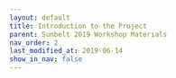 ```yaml
---
layout: default
title: Introduction to the Project
parent: Sunbelt 2019 Workshop Materials
nav_order: 2
last_modified_at: 2019-06-14
show_in_nav: false
---
```


<!-- ## Overview

<iframe width="560" height="315" src="https://www.youtube.com/embed/XzfE6j-LnII" frameborder="0" allowfullscreen></iframe><br/>

The Network Canvas Software Suite is different from many existing survey tools, most of which have been optimized for capturing individual rather than network data. Our tool captures data about both the individual and their social network through intuitive and engaging touch-optimized interfaces. By representing abstract relationships and attributes visually, complex structural data becomes more tangible and simpler to capture. 

The Suite consists of three applications:

Architect<br/><br/>Where you will design and build your interview protocol. |  Network Canvas<br/><br/>An application which loads and administers interview protocols to study participants | Server<br/><br/>An application for researchers to manage the survey deployment process and their data
:-------------------------:|:-------------------------:
![image](/assets/img/introduction-images/Arc-Desktop@2x.png){: .img-small}  |  ![image](/assets/img/introduction-images/NC-Desktop@2x.png){: .img-small} | ![image](/assets/img/introduction-images/Srv-Desktop@2x.png){: .img-small}

These three applications work together to provide a seamless end-to-end workflow up to the point of analysis. While study participants only interact with the Network Canvas Application, researchers will utilize all three - first Architect in order to build a protocol, then Server to deploy the protocol, and then the Network Canvas App to administer the surveys to study participants.

![image](/assets/img/introduction-images/network-canvas-figure.png)

## Design Principles

Before we go into any further specifics, we will next describe a few of the core design principles that underlie the Software.

### Ontological Flexibility

Social networks are not a singular methodology, but a broad approach to research which straddles multiple disciplines and research ontologies. Therefore, we have focused on creating a flexible suite of tools which have few constraints on the type of study that can be developed.  

Researchers construct their own protocols - customized to their own needs. And protocols are built within Architect, by selecting from a number of Interfaces which we’ve designed to be optimized for the collection of specific types of data. Each Interface is also able to be customized.  

Furthermore, both nodes and edges are able to be generated in multiple ways. For researchers utilizing rosters, interviewees are able to select their alters from pre-loaded lists, or type into text fields which search and filter. For researchers not utilizing rosters, researchers have two options: an ultra quick name generation interface for when only a name is required to be captured, or a Name Generator which uses per-alter forms to capture detailed attributes.

Our tool also allows the capture of multiple relationships between entities, and while these might be people, they may be places visited, events attended, or relationships with particular medical providers.

### In-person and Interviewer-assisted

Our tool requires that interviews occur in the presence of an interviewer, on an interviewer-controlled machine, as we found that both remote interviews and interviews conducted on participant devices were too difficult to ensure appropriate privacy and quality of user experience.

Therefore, interviewers are expected to pre-install the Network Canvas App on study devices, as well as pre-load the appropriate interview protocol, and finally, assist with the transfer of data to the server after the interview. 

However, we have found that the level of engagement during the actual interview is able to vary quite a bit depending on the level of complexity of the protocol. 

![image](/assets/img/introduction-images/interviewer-assisted.png)

### Visualization

Network Canvas prioritizes good visual design and intuitive touch interactions. Our focus on the design and feel of the tools sets us apart from other survey tools - and academic softwares, in general - we also believe our focus on quality design helps make abstract concepts more tangible to participants and researchers.

![image](/assets/img/introduction-images/visual.png)

### End-to-end Workflow

We’ve created an end-to-end workflow with the aim of lowering costs (both material and technical) for network researchers. We also believe this will increase the potential for reproducibility across network studies.

### Open-Source Development

Key in sustaining this Software Suite is input and collaboration with the community. Therefore, all development is open-source. 

We established a not for profit entity (The Complex Data Collective - or CODACO) which owns all IP and copyright associated with the project. This entity then grants a license to any user of the software under something called the General Public License.

You may have heard of it (it is very popular in open source software) but it provides anyone who wants to use our software certain guaranteed freedoms.

* Freedom to use the software commercially, without restriction
* Freedom to modify the software however they see fit
* Freedom to distribute the software

These freedoms are protected by some requirements built into the GPL license:

*   Any modifications must be made available under the GPL license
*   You must include a copy of the original source code with any versions you distribute, making it possible for others to modify

We have guidelines on managing contributions and collaborations to the project that we will be happy to discuss later if that interests you. We believe the fact that this is an open source software that is “owned” by a not for profit entity means that it should be possible to make extending it compatible with the policies of grant awarding bodies.

![image](/assets/img/introduction-images/codaco.png)

## Introduction to a Network Canvas Study

Next we introduce you to Network Canvas by showing you what a Network Canvas Interview looks like. First we will show you a study which might be done by a public health researcher and then one by a researcher who has access to roster data - such as school or organizational researchers. This will help orient you to the different types of interviews which can be constructed with Network Canvas, as well the difference between our Name Generation Interfaces. We will go into more detail later in the workshop.

### The Start Screen

First, we open the Network Canvas Application.

We begin in an area we call the “start screen”. It shows the interview protocols that you have installed on your device.  We scroll to the appropriate preloaded protocol called “Public Health Demonstration Study”. Click on it and it will allow us to start a new session by entering a Case ID.

![image](/assets/img/introduction-images/start-screen.png)

Case IDs help you resume the appropriate interview in case you need to step away - and it will help track study participants once transferred to Server. 

![image](/assets/img/introduction-images/case-id.png)

| Key Concepts:                          |
| :----------------------------------------------------------- |
| A timeline running along the left edge of the screen shows the progress through the interview. As we move forwards, the bar will fill up, and eventually turn green when we are finished.<br/><br/>Next (down arrow) and previous (up arrow) buttons, which can be used by the participant or by the researcher to advance the interview.<br/><br/>A settings menu in the top right. |

### The Ego Form

![image](/assets/img/introduction-images/ego-form.png)

The first thing we see is a simple form that asks us (as the participant) to give some information about ourselves. 

While Network Canvas is optimized to report information about other individuals, we also provide the ability for researchers to capture data about egos.

| Key Concepts:                          |
| :----------------------------------------------------------- |
| Each interview is made up of what we call stages. Think of them as screens that your participant will see in sequence.<br/><br/>You can have as many stages in your interview as you feel you need, and as we will see later, there are many ways to structure your interview.<br/><br/>Each stage is an instance of what we call an interface. Interfaces are designed for a specific data collection task, such as generating names, collecting ordinal data, or showing a form. <br/><br/>Ego Form is an interface which collects information about the Ego (the participant). The Ego Form is able to capture various types of data.  |

So this is the first “stage” of our interview, and it uses the “ego form” interface. You can see that within this simple form we have different types of variables being collected.

### The Name Generator

Next we find our first name generator stage, which is where the participant will name some alters. We have two prompts here - the first asking who are your closest friends, and the second asking who are the other important people in your life. We add individuals by clicking the button on the bottom right.

| Key Concepts:                          |
| :----------------------------------------------------------- |
| Name Generators are interfaces which allow for the nomination of entities.<br/><br/>The name generator here allows detailed data to be collected about each person.<br/><br/>Within the Name Generator interface, Prompts are the text at the top which asks participants to nominate entities. Numerous prompts are can be used within a single Name Generator interface. <br/><br/>Alters are added by clicking the Add Alter Button in the bottom right hand corner. |

![image](/assets/img/introduction-images/name-generator.png)

The name generator stage shown here allows you to collect more than just name - you can have participants indicate a wide variety of details about their connections. For example, here we ask you to provide age and race, as well as name. 

### The Sociogram

Next we go to our sociogram stage. Within this stage we first ask you to lay out the individuals which you nominated - asking you to place individuals who are friends with each other, closer to each other - and those who are not friends farther from each other. 

![image](/assets/img/introduction-images/sociogram.png)

Once the alters are placed on the screen, we then ask you to draw connections between individuals who are friends with each other. In order to make a tie, tap one node and then tap a second node. Go through the process again to remove the tie. 

Finally, we ask of these individuals - who is either a current or a past sex partner. This is an example of how data can be collected on the sociogram screen itself. 

### The Ordinal Bin

Next, we want to know more about your relationships with these people.

| Key Concepts:                          |
| :----------------------------------------------------------- |
| Ordinal Bin is a configurable interface which allows you to drag nodes into a "bin" representing an ordinal variable value, and thereby to assign that value to the node. This interface greatly improves response burden of "matrix type" questions, where the same question is asked for each alter that has been nominated.<br/><br/>
Categorical Bin is the same concept, but for categorical data. |

![image](/assets/img/introduction-images/ordinal-bin.png)

![image](/assets/img/introduction-images/categorical-bin.png)

### The Name Generator Using "Quick Add"

Now we find ourselves back on a name generator stage in order to show you a different way of nominating alters. Here, we use the “quick add” Name Generator, which only asks for a name. Creating an alter is as simple as clicking the button, typing a name, and pressing enter. When you are finished, either click the button, or click away, to close.

| Key Concepts:                          |
| :----------------------------------------------------------- |
| Name Generator (using quick add) is an interface which allows for the quick nomination of entities without asking for further details.<br/><br/>
Multiple types of entities can be elicited within the same protocol. For example, this protocol contains Node Type "Person" and "Restaurant". |

### The Finish Screen

Finally we reach the end of this hypothetical interview, and we are presented with the “Finish Interview” screen.

We will cover data management operations later, but you can see that it is possible to remotely transfer the interview to an instance of Server, or to export a graphml file from this screen.

| Key Concepts:                          |
| :----------------------------------------------------------- |
| After an interview is completed within the Network Canvas App, participant data can either be remotely transferred to Server, or immediately exported to a `.graphml` file. |

For now click “Finish” to return to the start screen.

![image](/assets/img/introduction-images/finish.png) -->
